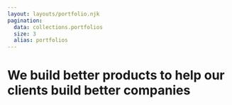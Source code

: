 ```yaml
---
layout: layouts/portfolio.njk
pagination:
  data: collections.portfolios
  size: 3
  alias: portfolios
---
```

# We build better <span>products</span> to help our clients build better <span>companies</span>